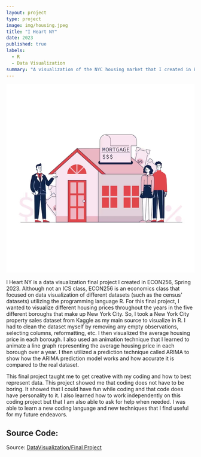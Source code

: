 ```yaml
---
layout: project
type: project
image: img/housing.jpeg
title: "I Heart NY"
date: 2023
published: true
labels:
  - R
  - Data Visualization
summary: "A visualization of the NYC housing market that I created in ECON256"
---
```


<img class="img-fluid" src="../img/housing.jpeg">

I Heart NY is a data visualization final project I created in ECON256, Spring 2023. Although not an ICS class, ECON256 is an economics class that focused on data visualization of different datasets (such as the census' datasets) utilizing the programming language R. For this final project, I wanted to visualize different housing prices throughout the years in the five different boroughs that make up New York City. So, I took a New York City property sales dataset from Kaggle as my main source to visualize in R. I had to clean the dataset myself by removing any empty observations, selecting columns, reformatting, etc. I then visualized the average housing price in each borough. I also used an animation technique that I learned to animate a line graph representing the average housing price in each borough over a year. I then utilized a prediction technique called ARIMA to show how the ARIMA prediction model works and how accurate it is compared to the real dataset. 

This final project taught me to get creative with my coding and how to best represent data. This project showed me that coding does not have to be boring. It showed that I could have fun while coding and that code does have personality to it. I also learned how to work independently on this coding project but that I am also able to ask for help when needed. I was able to learn a new coding language and new techniques that I find useful for my future endeavors. 

## Source Code: 

<script src="https://emgithub.com/embed-v2.js?target=https%3A%2F%2Fgithub.com%2Fcdc21%2FDataVisualization%2Fblob%2F5bdd26532ab03a6235a21c7c1d8fab62fdfb5a9d%2FFinal_Project.html&style=default&type=markdown&showBorder=on&showLineNumbers=on&showFileMeta=on&showFullPath=on&showCopy=on"></script>
 
Source: <a href="https://github.com/cdc21/DataVisualization/blob/089c2ea8ebf35ccf60df93341b20af9f6760835d/Final_Project.Rmd">DataVisualization/Final Project</a>
